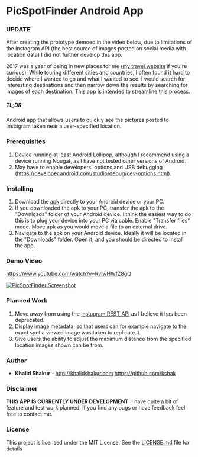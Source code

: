 # PicSpotFinder Android App

### UPDATE
After creating the prototype demoed in the video below, due to limitations of the Instagram API (the best source of images posted on social media with location data) I did not further develop this app.

2017 was a year of being in new places for me ([my travel website](http://khalidshakur.com/traveling/) if you're curious). While touring different cities and countries, I often found it hard to decide where I wanted to go and what I wanted to see. I would search for interesting destinations and then narrow down the results by searching for images of each destination. This app is intended to streamline this process.

##### TL;DR 
Android app that allows users to quickly see the pictures posted to Instagram taken near a user-specified location.

### Prerequisites
1. Device running at least Android Lollipop, although I recommend using a device running Nougat, as I have not tested other versions of Android.
2. May have to enable developers' options and USB debugging (https://developer.android.com/studio/debug/dev-options.html).

### Installing
1. Download the [apk](app-debug.apk) directly to your Android device or your PC.
2. If you downloaded the apk to your PC, transfer the apk to the "Downloads" folder of your Android device. I think the easiest way to do this is to plug your device into your PC via cable. Enable "Transfer files" mode. Move apk as you would move a file to an external drive.
3. Navigate to the apk on your Android device. Ideally it will be located in the "Downloads" folder. Open it, and you should be directed to install the app.

### Demo Video
https://www.youtube.com/watch?v=RvlwHWfZ8gQ

[![PicSpotFinder Screenshot](http://khalidshakur.com/projects/assets/images/picspotfinder_screenshot.PNG)](http://khalidshakur.com/projects/assets/images/picspotfinder_screenshot.PNG)

### Planned Work
1. Move away from using the [Instagram REST API](https://www.instagram.com/developer/) as I believe it has been deprecated.
2. Display image metadata, so that users can for example navigate to the exact spot a viewed image was taken to replicate it.
3. Give users the ability to adjust the maximum distance from the specified location images shown can be from.

### Author
* **Khalid Shakur** - http://khalidshakur.com https://github.com/kshak

### Disclaimer
**THIS APP IS CURRENTLY UNDER DEVELOPMENT.** I have quite a bit of feature and test work planned. If you find any bugs or have feedback feel free to contact me.

### License
This project is licensed under the MIT License. See the [LICENSE.md](LICENSE.md) file for details

